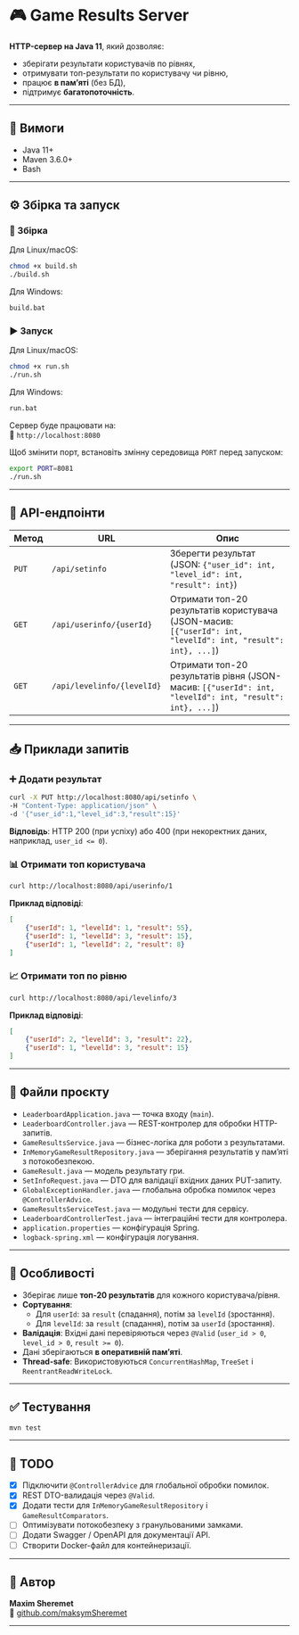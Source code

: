 # 🎮 Game Results Server

**HTTP-сервер на Java 11**, який дозволяє:
- зберігати результати користувачів по рівнях,
- отримувати топ-результати по користувачу чи рівню,
- працює **в памʼяті** (без БД),
- підтримує **багатопоточність**.

---

## 🧰 Вимоги

- Java 11+
- Maven 3.6.0+
- Bash

---

## ⚙️ Збірка та запуск

### 🔨 Збірка

Для Linux/macOS:
```bash
chmod +x build.sh
./build.sh
```

Для Windows:
```bat
build.bat
```

### ▶️ Запуск

Для Linux/macOS:
```bash
chmod +x run.sh
./run.sh
```

Для Windows:
```bat
run.bat
```

Сервер буде працювати на:  
🔗 `http://localhost:8080`

Щоб змінити порт, встановіть змінну середовища `PORT` перед запуском:
```bash
export PORT=8081
./run.sh
```

---

## 📡 API-ендпоінти

| Метод | URL                      | Опис |
|-------|---------------------------|------|
| `PUT` | `/api/setinfo`          | Зберегти результат (JSON: `{"user_id": int, "level_id": int, "result": int}`) |
| `GET` | `/api/userinfo/{userId}` | Отримати топ-20 результатів користувача (JSON-масив: `[{"userId": int, "levelId": int, "result": int}, ...]`) |
| `GET` | `/api/levelinfo/{levelId}` | Отримати топ-20 результатів рівня (JSON-масив: `[{"userId": int, "levelId": int, "result": int}, ...]`) |

---

## 📥 Приклади запитів

### ➕ Додати результат

```bash
curl -X PUT http://localhost:8080/api/setinfo \
-H "Content-Type: application/json" \
-d '{"user_id":1,"level_id":3,"result":15}'
```

**Відповідь**: HTTP 200 (при успіху) або 400 (при некоректних даних, наприклад, `user_id <= 0`).

### 📊 Отримати топ користувача

```bash
curl http://localhost:8080/api/userinfo/1
```

**Приклад відповіді**:
```json
[
    {"userId": 1, "levelId": 1, "result": 55},
    {"userId": 1, "levelId": 3, "result": 15},
    {"userId": 1, "levelId": 2, "result": 8}
]
```

### 📈 Отримати топ по рівню

```bash
curl http://localhost:8080/api/levelinfo/3
```

**Приклад відповіді**:
```json
[
    {"userId": 2, "levelId": 3, "result": 22},
    {"userId": 1, "levelId": 3, "result": 15}
]
```

---

## 📁 Файли проєкту

- `LeaderboardApplication.java` — точка входу (`main`).
- `LeaderboardController.java` — REST-контролер для обробки HTTP-запитів.
- `GameResultsService.java` — бізнес-логіка для роботи з результатами.
- `InMemoryGameResultRepository.java` — зберігання результатів у пам’яті з потокобезпекою.
- `GameResult.java` — модель результату гри.
- `SetInfoRequest.java` — DTO для валідації вхідних даних PUT-запиту.
- `GlobalExceptionHandler.java` — глобальна обробка помилок через `@ControllerAdvice`.
- `GameResultsServiceTest.java` — модульні тести для сервісу.
- `LeaderboardControllerTest.java` — інтеграційні тести для контролера.
- `application.properties` — конфігурація Spring.
- `logback-spring.xml` — конфігурація логування.

---

## 🧠 Особливості

- Зберігає лише **топ-20 результатів** для кожного користувача/рівня.
- **Сортування**:
  - Для `userId`: за `result` (спадання), потім за `levelId` (зростання).
  - Для `levelId`: за `result` (спадання), потім за `userId` (зростання).
- **Валідація**: Вхідні дані перевіряються через `@Valid` (`user_id > 0`, `level_id > 0`, `result >= 0`).
- Дані зберігаються **в оперативній памʼяті**.
- **Thread-safe**: Використовуються `ConcurrentHashMap`, `TreeSet` і `ReentrantReadWriteLock`.

---

## ✅ Тестування

```bash
mvn test
```

---

## 📝 TODO

- [x] Підключити `@ControllerAdvice` для глобальної обробки помилок.
- [x] REST DTO-валидація через `@Valid`.
- [x] Додати тести для `InMemoryGameResultRepository` і `GameResultComparators`.
- [ ] Оптимізувати потокобезпеку з гранульованими замками.
- [ ] Додати Swagger / OpenAPI для документації API.
- [ ] Створити Docker-файл для контейнеризації.

---

## 👤 Автор

**Maxim Sheremet**  
🔗 [github.com/maksymSheremet](https://github.com/maksymSheremet)

---
